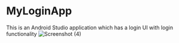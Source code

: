 # MyLoginApp
This is an Android Studio application which has a login UI with login functionality
![Screenshot (4)](https://user-images.githubusercontent.com/52131572/226287807-6885550e-192c-4c5a-9f36-07ed043ccc19.png)
